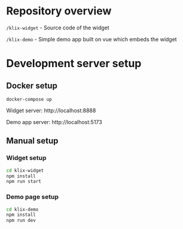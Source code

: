 # Repository overview

`/klix-widget` - Source code of the widget

`/klix-demo` - Simple demo app built on vue which embeds the widget

# Development server setup

## Docker setup
```
docker-compose up
```

Widget server: http://localhost:8888

Demo app server: http://localhost:5173
## Manual setup

### Widget setup
```bash
cd klix-widget
npm install
npm run start
```

### Demo page setup
```bash
cd klix-demo
npm install
npm run dev
```